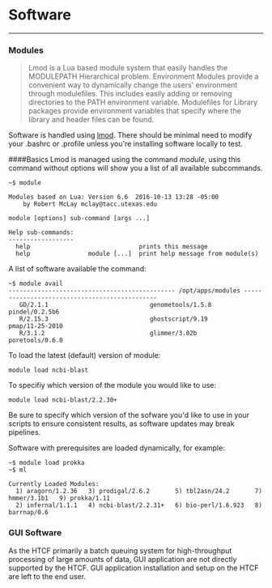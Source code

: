 # Software 
* * *
### Modules
>Lmod is a Lua based module system that easily handles the MODULEPATH Hierarchical problem. Environment Modules provide a convenient way to dynamically change the users' environment through modulefiles. This includes easily adding or removing directories to the PATH environment variable. Modulefiles for Library packages provide environment variables that specify where the library and header files can be found.

Software is handled using [lmod](https://www.tacc.utexas.edu/research-development/tacc-projects/lmod).  There should be minimal need to modify your .bashrc or .profile unless you're installing software locally to test.


####Basics
Lmod is managed using the command *module*, using this command without options will show you a list of all available subcommands.

~~~~
~$ module

Modules based on Lua: Version 6.6  2016-10-13 13:28 -05:00
    by Robert McLay mclay@tacc.utexas.edu

module [options] sub-command [args ...]

Help sub-commands:
------------------
  help                              prints this message
  help                module [...]  print help message from module(s)

~~~~


A list of software available the command:

~~~~
~$ module avail
---------------------------------------------- /opt/apps/modules ----------------------------------------------
   GD/2.1.1                            genometools/1.5.8                  pindel/0.2.5b6
   R/2.15.3                            ghostscript/9.19                   pmap/11-25-2010
   R/3.1.2                             glimmer/3.02b                      poretools/0.6.0
~~~~

To load the latest (default) version of module:

~~~~
module load ncbi-blast
~~~~

To specifiy which version of the module you would like to use:

~~~~
module load ncbi-blast/2.2.30+
~~~~

Be sure to specify which version of the sofware you'd like to use in your scripts to ensure consistent results, as software updates may break pipelines.

Software with prerequisites are loaded dynamically, for example:

~~~~
~$ module load prokka
~$ ml

Currently Loaded Modules:
  1) aragorn/1.2.36   3) prodigal/2.6.2       5) tbl2asn/24.2       7) hmmer/3.1b1   9) prokka/1.11
  2) infernal/1.1.1   4) ncbi-blast/2.2.31+   6) bio-perl/1.6.923   8) barrnap/0.6
~~~~

### GUI Software

As the HTCF primarily a batch queuing system for high-throughput processing of large amounts of data,  GUI application are not directly supported by the HTCF.  GUI application installation and setup on the HTCF are left to the end user.

